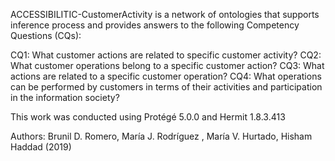 ACCESSIBILITIC-CustomerActivity is a network of ontologies that supports inference process and provides answers to the following Competency Questions (CQs): 

CQ1: What customer actions are related to specific customer activity? 
CQ2: What customer operations belong to a specific customer action? 
CQ3: What actions are related to a specific customer operation?
CQ4: What operations can be performed by customers in terms of their activities and participation in the information society?

This work was conducted using Protégé 5.0.0 and Hermit 1.8.3.413 

Authors: Brunil D. Romero, María J. Rodríguez , María V. Hurtado, Hisham Haddad (2019)


